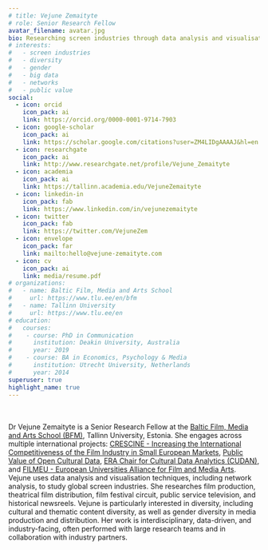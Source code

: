 ```yaml
---
# title: Vejune Zemaityte
# role: Senior Research Fellow
avatar_filename: avatar.jpg
bio: Researching screen industries through data analysis and visualisation.
# interests:
#   - screen industries
#   - diversity
#   - gender
#   - big data
#   - networks
#   - public value
social:
  - icon: orcid
    icon_pack: ai
    link: https://orcid.org/0000-0001-9714-7903
  - icon: google-scholar
    icon_pack: ai
    link: https://scholar.google.com/citations?user=ZM4LIDgAAAAJ&hl=en
  - icon: researchgate
    icon_pack: ai
    link: http://www.researchgate.net/profile/Vejune_Zemaityte
  - icon: academia
    icon_pack: ai
    link: https://tallinn.academia.edu/VejuneZemaityte
  - icon: linkedin-in
    icon_pack: fab
    link: https://www.linkedin.com/in/vejunezemaityte
  - icon: twitter
    icon_pack: fab
    link: https://twitter.com/VejuneZem
  - icon: envelope
    icon_pack: far
    link: mailto:hello@vejune-zemaityte.com
  - icon: cv
    icon_pack: ai
    link: media/resume.pdf
# organizations:
#   - name: Baltic Film, Media and Arts School
#     url: https://www.tlu.ee/en/bfm
#   - name: Tallinn University
#     url: https://www.tlu.ee/en
# education:
#   courses:
#    - course: PhD in Communication
#      institution: Deakin University, Australia
#      year: 2019
#    - course: BA in Economics, Psychology & Media
#      institution: Utrecht University, Netherlands
#      year: 2014
superuser: true
highlight_name: true
---
```

</br>
</br>
Dr Vejune Zemaityte is a Senior Research Fellow at the <a href="https://www.tlu.ee/en/bfm" target="_blank">Baltic Film, Media and Arts School (BFM)</a>, Tallinn University, Estonia. She engages across multiple international projects: <a href="https://www.crescine.eu/" target="_blank">CRESCINE - Increasing the International Competitiveness of the Film Industry in Small European Markets</a>, <a href="https://publicvalueofdata.tlu.ee/" target="_blank">Public Value of Open Cultural Data</a>, <a href="https://cudan.tlu.ee/" target="_blank">ERA Chair for Cultural Data Analytics (CUDAN)</a>, and <a href="https://www.filmeu.eu/" target="_blank">FILMEU - European Universities Alliance for Film and Media Arts</a>. Vejune uses data analysis and visualisation techniques, including network analysis, to study global screen industries. She researches film production, theatrical film distribution, film festival circuit, public service television, and historical newsreels. Vejune is particularly interested in diversity, including cultural and thematic content diversity, as well as gender diversity in media production and distribution. Her work is interdisciplinary, data-driven, and industry-facing, often performed with large research teams and in collaboration with industry partners.